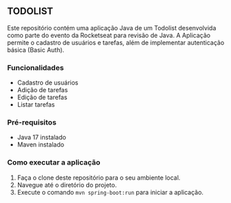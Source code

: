 ## TODOLIST

Este repositório contém uma aplicação Java de um Todolist desenvolvida como parte do evento da Rocketseat para revisão de Java. A Aplicação permite o cadastro de usuários e tarefas, além de implementar autenticação básica (Basic Auth).

### Funcionalidades

- Cadastro de usuários
- Adição de tarefas
- Edição de tarefas
- Listar tarefas

### Pré-requisitos

- Java 17 instalado
- Maven instalado

### Como executar a aplicação

1. Faça o clone deste repositório para o seu ambiente local.
2. Navegue até o diretório do projeto.
3. Execute o comando `mvn spring-boot:run` para iniciar a aplicação.
